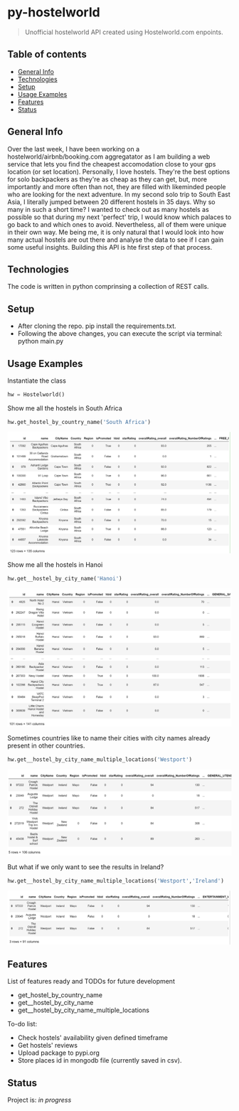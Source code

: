 # py-hostelworld
> Unofficial hostelworld API created using Hostelworld.com enpoints.

## Table of contents
* [General Info](#general-info)
* [Technologies](#technologies)
* [Setup](#setup)
* [Usage Examples](#usage-examples)
* [Features](#features)
* [Status](#status)


## General Info
Over the last week, I have been working on a hostelworld/airbnb/booking.com aggregatator as I am building a web service that lets you find the cheapest accomodation close to your gps location (or set location). Personally, I love hostels. They're the best options for solo backpackers as they're as cheap as they can get, but, more importantly and more often than not, they are filled with likeminded people who are looking for the next adventure. In my second solo trip to South East Asia, I literally jumped between 20 different hostels in 35 days. Why so many in such a short time? I wanted to check out as many hostels as possible so that during my next 'perfect' trip, I would know which palaces to go back to and which ones to avoid. Nevertheless, all of them were unique in their own way.
Me being me, it is only natural that I would look into how many actual hostels are out there and analyse the data to see if I can gain some useful insights. Building this API is hte first step of that process.

## Technologies
The code is written in python comprinsing a collection of REST calls.

## Setup
- After cloning the repo. pip install the requirements.txt.
- Following the above changes, you can execute the script via terminal: python main.py

## Usage Examples
Instantiate the class
```python
hw = Hostelworld()
```
Show me all the hostels in South Africa
```python
hw.get_hostel_by_country_name('South Africa')
```
![HostelByCountryName](imgs/get_hostel_by_country_name.PNG)

Show me all the hostels in Hanoi
```python
hw.get__hostel_by_city_name('Hanoi')
```
![HostelByCityName](imgs/get__hostel_by_city_name.PNG)

Sometimes countries like to name their cities with city names already present in other countries. 
```python
hw.get__hostel_by_city_name_multiple_locations('Westport')
```
![HostelByCityNameMultipleLocationsMultipleCountries](imgs/HostelByCityNameMultipleLocationsMultipleCountries.PNG)

But what if we only want to see the results in Ireland?
```python
hw.get__hostel_by_city_name_multiple_locations('Westport','Ireland')
```
![HostelByCityNameMultipleLocationsSingleCountry](imgs/HostelByCityNameMultipleLocationsSingleCountry.PNG)

## Features
List of features ready and TODOs for future development
* get_hostel_by_country_name
* get__hostel_by_city_name
* get__hostel_by_city_name_multiple_locations

To-do list:
* Check hostels' availability given defined timeframe
* Get hostels' reviews
* Upload package to pypi.org
* Store places id in mongodb file (currently saved in csv).

## Status
Project is: _in progress_



